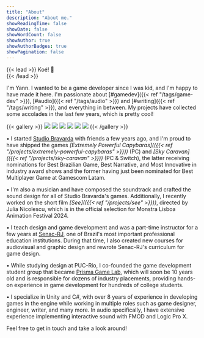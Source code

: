 ```yaml
---
title: "About"
description: "About me."
showReadingTime: false
showDate: false
showWordCount: false
showAuthor: true
showAuthorBadges: true
showPagination: false
---
```

{{< lead >}}
Koé! 👋<br>
{{< /lead >}}

I'm Yann. I wanted to be a game developer since I was kid, and I'm happy to have made it here. I'm passionate about [#gamedev]({{< ref "/tags/game-dev" >}}), [#audio]({{< ref "/tags/audio" >}}) and [#writing]({{< ref "/tags/writing" >}}), and everything in between. My projects have collected some accolades in the last few years, which is pretty cool!

{{< gallery >}}
  <img src="/projects/sky-caravan/l1.png" class="grid-w50 md:grid-w33 xl:grid-w25" />
  <img src="/projects/sky-caravan/l2.png" class="grid-w50 md:grid-w33 xl:grid-w25" />
  <img src="/projects/sky-caravan/l3.png" class="grid-w50 md:grid-w33 xl:grid-w25" />
  <img src="/projects/sky-caravan/l4.png" class="grid-w50 md:grid-w33 xl:grid-w25" />
  <img src="/projects/terra-pulse/l1.png" class="grid-w50 md:grid-w33 xl:grid-w25" />
  <img src="/projects/see/l1.png" class="grid-w50 md:grid-w33 xl:grid-w25" />
{{< /gallery >}}

• I started [Studio Bravarda](https://studiobravarda.com/home-en) with friends a few years ago, and I'm proud to have shipped the games <i>[Extremely Powerful Capybaras](({{< ref "/projects/extremely-powerful-capybaras" >}}))</i> (PC) and <i>[Sky Caravan](({{< ref "/projects/sky-caravan" >}}))</i> (PC & Switch), the latter receiving nominations for Best Brazilian Game, Best Narrative, and Most Innovative in industry award shows and the former having just been nominated for Best Multiplayer Game at Gamescom Latam.

• I'm also a musician and have composed the soundtrack and crafted the sound design for all of Studio Bravarda's games. Additionally, I recently worked on the short film <i>[See](({{< ref "/projects/see" >}}))</i>, directed by Julia Nicolescu, which is in the official selection for Monstra Lisboa Animation Festival 2024.

• I teach design and game development and was a part-time instructor for a few years at [Senac-RJ](https://www.rj.senac.br/), one of Brazil's most important professional education institutions. During that time, I also created new courses for audiovisual and graphic design and rewrote Senac-RJ's curriculum for game design.

• While studying design at PUC-Rio, I co-founded the game development student group that became [Prisma Game Lab](https://prismagamelab.itch.io/), which will soon be 10 years old and is responsible for dozens of industry placements, providing hands-on experience in game development for hundreds of college students.

• I specialize in Unity and C#, with over 8 years of experience in developing games in the engine while working in multiple roles such as game designer, engineer, writer, and many more. In audio specifically, I have extensive experience implementing interactive sound with FMOD and Logic Pro X.

Feel free to get in touch and take a look around!



